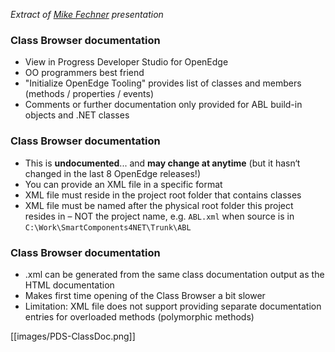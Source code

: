 *Extract of [Mike Fechner](https://github.com/mikefechner) presentation*

### Class Browser documentation
* View in Progress Developer Studio for OpenEdge
* OO programmers best friend
* "Initialize OpenEdge Tooling" provides list of classes and members (methods / properties / events)
* Comments or further documentation only provided for ABL build-in objects and .NET classes

### Class Browser documentation
* This is **undocumented**... and **may change at anytime** (but it hasn‘t changed in the last 8 OpenEdge releases!)
* You can provide an XML file in a specific format
* XML file must reside in the project root folder that contains classes
* XML file must be named after the physical root folder this project resides in – NOT the project name, e.g. `ABL.xml` when source is in `C:\Work\SmartComponents4NET\Trunk\ABL`

### Class Browser documentation
* <documentation>.xml can be generated from the same class documentation output as the HTML documentation
* Makes first time opening of the Class Browser a bit slower
* Limitation: XML file does not support providing separate documentation entries for overloaded methods (polymorphic methods)

[[images/PDS-ClassDoc.png]]

